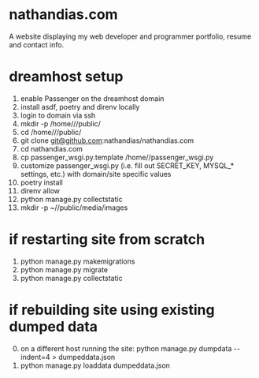 # nathandias.com

A website displaying my web developer and programmer portfolio, resume and contact info.

# dreamhost setup
1. enable Passenger on the dreamhost domain
2. install asdf, poetry and direnv locally
3. login to domain via ssh
4. mkdir -p /home/<username>/<domain>/public/
5. cd /home/<username>/<domain>/public/
6. git clone git@github.com:nathandias/nathandias.com
7. cd nathandias.com
8. cp passenger_wsgi.py.template /home/<username>/passenger_wsgi.py
9. customize passenger_wsgi.py (i.e. fill out SECRET_KEY, MYSQL_* settings, etc.) with domain/site specific values
10. poetry install
11. direnv allow
12. python manage.py collectstatic
13. mkdir -p ~/<domain>/public/media/images

# if restarting site from scratch
1. python manage.py makemigrations
2. python manage.py migrate
3. python manage.py collectstatic

# if rebuilding site using existing dumped data
0. on a different host running the site: python manage.py dumpdata --indent=4 > dumpeddata.json
1. python manage.py loaddata dumpeddata.json


